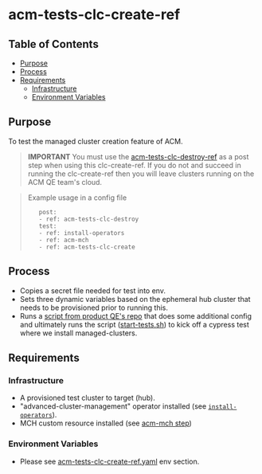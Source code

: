 # acm-tests-clc-create-ref<!-- omit from toc -->

## Table of Contents<!-- omit from toc -->
- [Purpose](#purpose)
- [Process](#process)
- [Requirements](#requirements)
  - [Infrastructure](#infrastructure)
  - [Environment Variables](#environment-variables)

## Purpose

To test the managed cluster creation feature of ACM.

> **IMPORTANT**
> You must use the [acm-tests-clc-destroy-ref](../clc-destroy/README.md) as a post step when using this clc-create-ref. If you do not and succeed in running the clc-create-ref then you will leave clusters running on the ACM QE team's cloud.

>Example usage in a config file
>```
>    post:
>    - ref: acm-tests-clc-destroy
>    test:
>    - ref: install-operators
>    - ref: acm-mch
>    - ref: acm-tests-clc-create
>```

## Process

- Copies a secret file needed for test into env.
- Sets three dynamic variables based on the ephemeral hub cluster that needs to be provisioned prior to running this.
- Runs a [script from product QE's repo](https://github.com/stolostron/clc-ui-e2e/blob/main/execute_clc_interop_commands.sh) that does some additional config and ultimately runs the  script ([start-tests.sh](https://github.com/stolostron/clc-ui-e2e/blob/main/start-tests.sh)) to kick off a cypress test where we install managed-clusters.

## Requirements


### Infrastructure

- A provisioned test cluster to target (hub).
- "advanced-cluster-management" operator installed (see [`install-operators`](../../../step-registry/install-operators/README.md)).
- MCH custom resource installed (see [acm-mch step](../mch/README.md))

### Environment Variables

- Please see [acm-tests-clc-create-ref.yaml](acm-tests-clc-create-ref.yaml) env section.